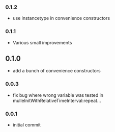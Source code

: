 ### 0.1.2

* use instancetype in convenience constructors

### 0.1.1

* Various small improvements

## 0.1.0

* add a bunch of convenience constructors


### 0.0.3

* fix bug where wrong variable was tested in mulleInitWithRelativeTimeInterval:repeat...

### 0.0.1

* initial commit
